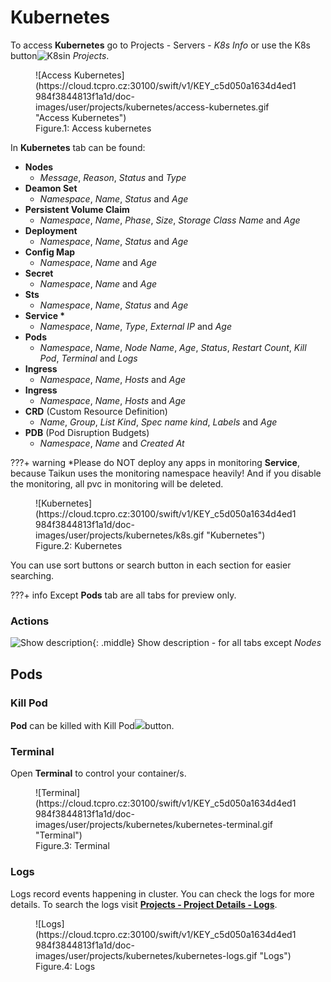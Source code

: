 # **Kubernetes**

To access **Kubernetes** go to Projects - Servers - *K8s Info* or use the K8s button![](ihttps://cloud.tcpro.cz:30100/swift/v1/KEY_c5d050a1634d4ed1984f3844813f1a1d/doc-images/cons/kubernetes.png "K8s")in *Projects*.

<figure markdown>
  ![Access Kubernetes](https://cloud.tcpro.cz:30100/swift/v1/KEY_c5d050a1634d4ed1984f3844813f1a1d/doc-images/user/projects/kubernetes/access-kubernetes.gif "Access Kubernetes")
  <figcaption>Figure.1: Access kubernetes</figcaption>
</figure>

In **Kubernetes** tab can be found:

* **Nodes**
    * *Message*, *Reason*, *Status* and *Type*
* **Deamon Set**
    * *Namespace*, *Name*, *Status* and *Age*
* **Persistent Volume Claim**
    * *Namespace*, *Name*, *Phase*, *Size*, *Storage* *Class* *Name* and *Age*
* **Deployment**
    * *Namespace*, *Name*, *Status* and *Age*
* **Config Map**
    * *Namespace*, *Name* and *Age*
* **Secret**
    * *Namespace*, *Name* and *Age*
* **Sts**
    * *Namespace*, *Name*, *Status* and *Age*
* __Service *__
    * *Namespace*, *Name*, *Type*, *External IP* and *Age*
* **Pods**
    * *Namespace*, *Name*, *Node* *Name*, *Age*, *Status*, *Restart* *Count*, *Kill* *Pod*, *Terminal* and *Logs*
* **Ingress**
    * *Namespace*, *Name*, *Hosts* and *Age*
* **Ingress**
    * *Namespace*, *Name*, *Hosts* and *Age*
* **CRD** (Custom Resource Definition)
    * *Name*, *Group*, *List Kind*, *Spec name kind*, *Labels* and *Age*
* **PDB** (Pod Disruption Budgets)
    * *Namespace*, *Name* and *Created At*

???+ warning
	\*Please do NOT deploy any apps in monitoring **Service**, because Taikun uses the monitoring namespace heavily! And if you disable the monitoring, all pvc in monitoring will be deleted.

<figure markdown>
  ![Kubernetes](https://cloud.tcpro.cz:30100/swift/v1/KEY_c5d050a1634d4ed1984f3844813f1a1d/doc-images/user/projects/kubernetes/k8s.gif "Kubernetes")
  <figcaption>Figure.2: Kubernetes</figcaption>
</figure>

You can use sort buttons or search button in each section for easier searching.

???+ info
	Except **Pods** tab are all tabs for preview only.


### **Actions**

![Show description](https://cloud.tcpro.cz:30100/swift/v1/KEY_c5d050a1634d4ed1984f3844813f1a1d/doc-images/icons/show-description.png){: .middle} Show description - for all tabs except *Nodes*

## **Pods**

### **Kill Pod**

**Pod** can be killed with Kill Pod![](https://cloud.tcpro.cz:30101/swift/v1/KEY_c5d050a1634d4ed1984f3844813f1a1d/doc-images/icons/kill-pod.png)button.

### **Terminal**

Open **Terminal** to control your container/s.

<figure markdown>
  ![Terminal](https://cloud.tcpro.cz:30100/swift/v1/KEY_c5d050a1634d4ed1984f3844813f1a1d/doc-images/user/projects/kubernetes/kubernetes-terminal.gif "Terminal")
  <figcaption>Figure.3: Terminal</figcaption>
</figure>

### **Logs**

Logs record events happening in cluster. You can check the logs for more details. To search the logs visit [**Projects - Project Details - Logs**](../project-details-k8s/#logs).

<figure markdown>
  ![Logs](https://cloud.tcpro.cz:30100/swift/v1/KEY_c5d050a1634d4ed1984f3844813f1a1d/doc-images/user/projects/kubernetes/kubernetes-logs.gif "Logs")
  <figcaption>Figure.4: Logs</figcaption>
</figure>

